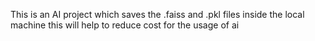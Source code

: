 This is an AI project 
which saves the .faiss and .pkl files inside the local machine
this will help to reduce cost for the usage of ai

